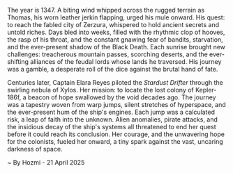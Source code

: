
The year is 1347.  A biting wind whipped across the rugged terrain as Thomas, his worn leather jerkin flapping, urged his mule onward.  His quest: to reach the fabled city of Zerzura, whispered to hold ancient secrets and untold riches.  Days bled into weeks, filled with the rhythmic clop of hooves, the rasp of his throat, and the constant gnawing fear of bandits, starvation, and the ever-present shadow of the Black Death.  Each sunrise brought new challenges: treacherous mountain passes, scorching deserts, and the ever-shifting alliances of the feudal lords whose lands he traversed.  His journey was a gamble, a desperate roll of the dice against the brutal hand of fate.

Centuries later, Captain Elara Reyes piloted the *Stardust Drifter* through the swirling nebula of Xylos. Her mission: to locate the lost colony of Kepler-186f, a beacon of hope swallowed by the void decades ago.  The journey was a tapestry woven from warp jumps, silent stretches of hyperspace, and the ever-present hum of the ship's engines.  Each jump was a calculated risk, a leap of faith into the unknown.  Alien anomalies, pirate attacks, and the insidious decay of the ship's systems all threatened to end her quest before it could reach its conclusion.  Her courage, and the unwavering hope for the colonists, fueled her onward, a tiny spark against the vast, uncaring darkness of space.

~ By Hozmi - 21 April 2025
